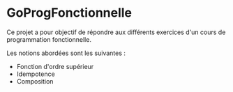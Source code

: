 # GoProgFonctionnelle

Ce projet a pour objectif de répondre aux différents exercices d'un cours de programmation fonctionnelle.

Les notions abordées sont les suivantes :
 - Fonction d'ordre supérieur
 - Idempotence
 - Composition
